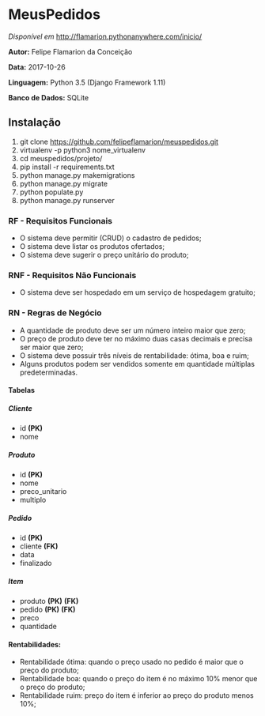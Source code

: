# MeusPedidos
*Disponível em* http://flamarion.pythonanywhere.com/inicio/

__Autor:__ Felipe Flamarion da Conceição

__Data:__ 2017-10-26

__Linguagem:__ Python 3.5 (Django Framework 1.11)

__Banco de Dados:__ SQLite

## Instalação

1. git clone https://github.com/felipeflamarion/meuspedidos.git
2. virtualenv -p python3 nome_virtualenv
3. cd meuspedidos/projeto/
4. pip install -r requirements.txt
5. python manage.py makemigrations
6. python manage.py migrate
7. python populate.py
8. python manage.py runserver

### RF - Requisitos Funcionais
* O sistema deve permitir (CRUD) o cadastro de pedidos;
* O sistema deve listar os produtos ofertados;
* O sistema deve sugerir o preço unitário do produto;

### RNF - Requisitos Não Funcionais
* O sistema deve ser hospedado em um serviço de hospedagem gratuito;

### RN - Regras de Negócio
* A quantidade de produto deve ser um número inteiro maior que zero;
* O preço de produto deve ter no máximo duas casas decimais e precisa ser maior que zero;
* O sistema deve possuir três níveis de rentabilidade: ótima, boa e ruim;
* Alguns produtos podem ser vendidos somente em quantidade múltiplas predeterminadas.

#### Tabelas

##### Cliente
* id __(PK)__
* nome

##### Produto
* id __(PK)__
* nome
* preco_unitario
* multiplo

##### Pedido
* id __(PK)__
* cliente __(FK)__
* data
* finalizado

##### Item
* produto __(PK)__ __(FK)__
* pedido __(PK)__ __(FK)__
* preco
* quantidade

#### Rentabilidades:
* Rentabilidade ótima: quando o preço usado no pedido é maior que o preço do produto;
* Rentabilidade boa: quando o preço do item é no máximo 10% menor que o preço do produto;
* Rentabilidade ruim: preço do item é inferior ao preço do produto menos 10%;
